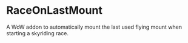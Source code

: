 # RaceOnLastMount
A WoW addon to automatically mount the last used flying mount when starting a skyriding race.

